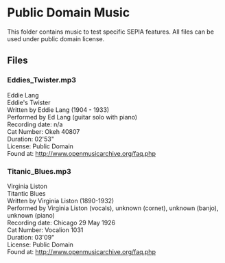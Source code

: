 # Public Domain Music

This folder contains music to test specific SEPIA features. All files can be used under public domain license.  
  
## Files

### Eddies_Twister.mp3

Eddie Lang  
Eddie's Twister  
Written by Eddie Lang (1904 - 1933)  
Performed by Ed Lang (guitar solo with piano)  
Recording date: n/a  
Cat Number: Okeh 40807  
Duration: 02'53"  
License: Public Domain  
Found at: http://www.openmusicarchive.org/faq.php  

### Titanic_Blues.mp3

Virginia Liston  
Titantic Blues  
Written by Virginia Liston (1890-1932)  
Performed by Virginia Liston (vocals), unknown (cornet), unknown (banjo), unknown (piano)  
Recording date: Chicago 29 May 1926  
Cat Number: Vocalion 1031  
Duration: 03'09"  
License: Public Domain  
Found at: http://www.openmusicarchive.org/faq.php  

